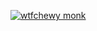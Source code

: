 [![wtfchewy monk](https://github-readme-stats.vercel.app/api?username=wtfchewy&show_icons=true&theme=default)](https://twitter.com/wtfchewy)
